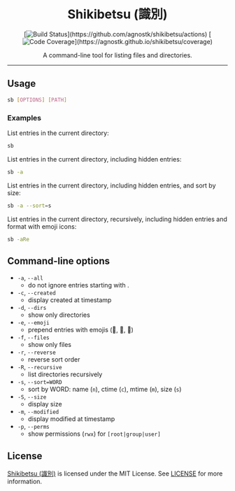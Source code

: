 <div align="center">

# Shikibetsu (識別)

[![Build Status](https://github.com/agnostk/shikibetsu/workflows/CI/badge.svg?)](https://github.com/agnostk/shikibetsu/actions)
[![Code Coverage](https://agnostk.github.io/shikibetsu/coverage/badges/flat.svg?)](https://agnostk.github.io/shikibetsu/coverage)

A command-line tool for listing files and directories.

</div>

---

## Usage

```bash
sb [OPTIONS] [PATH]
```

### Examples

List entries in the current directory:

```bash
sb
```

List entries in the current directory, including hidden entries:

```bash
sb -a
```

List entries in the current directory, including hidden entries, and sort by size:

```bash
sb -a --sort=s
```

List entries in the current directory, recursively, including hidden entries and format with emoji icons:

```bash
sb -aRe
```

## Command-line options

- `-a`, `--all` 
    - do not ignore entries starting with .
- `-c`, `--created`
    - display created at timestamp
- `-d`, `--dirs`
    - show only directories 
- `-e`, `--emoji`
    - prepend entries with emojis (📄, 📁, 🔗)
- `-f`, `--files`
    - show only files
- `-r`, `--reverse`
    - reverse sort order
- `-R`, `--recursive`
    - list directories recursively
- `-s`, `--sort=WORD`
    - sort by WORD: name (`n`), ctime (`c`), mtime (`m`), size (`s`)
- `-S`, `--size`
    - display size
- `-m`, `--modified`
    - display modified at timestamp
- `-p`, `--perms`
    - show permissions (`rwx`) for `[root|group|user]`


## License

[Shikibetsu (識別)](#shikibetsu-%E8%AD%98%E5%88%A5) is licensed under the MIT License. See [LICENSE](LICENSE) for more information.
